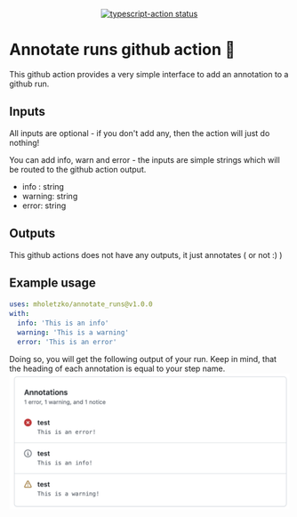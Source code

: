 <p align="center">
  <a href="https://github.com/actions/typescript-action/actions"><img alt="typescript-action status" src="https://github.com/actions/typescript-action/workflows/build-test/badge.svg"></a>
</p>

# Annotate runs github action 🚀

This github action provides a very simple interface to add an annotation to a github run.

## Inputs

All inputs are optional - if you don't add any, then the action will just do nothing!

You can add info, warn and error - the inputs are simple strings which will be routed
to the github action output.

- info : string
- warning: string
- error: string

## Outputs

This github actions does not have any outputs, it just annotates ( or not :) )

## Example usage

```yml
uses: mholetzko/annotate_runs@v1.0.0
with:
  info: 'This is an info'
  warning: 'This is a warning'
  error: 'This is an error'
```

Doing so, you will get the following output of your run. Keep in mind, that the heading of each annotation is equal to your step name.
![example step output](./assets/action_output.png)
